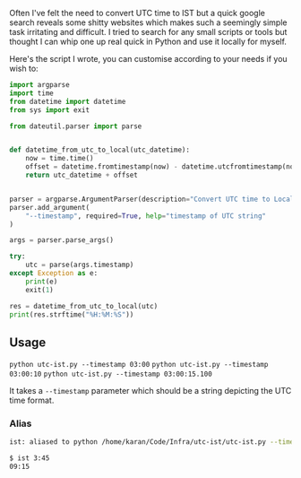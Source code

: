 Often I've felt the need to convert UTC time to IST but a quick google search reveals some shitty websites which makes such a seemingly simple task irritating and difficult. I tried to search for any small scripts or tools but thought I can whip one up real quick in Python and use it locally for myself. 

Here's the script I wrote, you can customise according to your needs if you wish to:

```python
import argparse
import time
from datetime import datetime
from sys import exit

from dateutil.parser import parse


def datetime_from_utc_to_local(utc_datetime):
    now = time.time()
    offset = datetime.fromtimestamp(now) - datetime.utcfromtimestamp(now)
    return utc_datetime + offset


parser = argparse.ArgumentParser(description="Convert UTC time to Local time.")
parser.add_argument(
    "--timestamp", required=True, help="timestamp of UTC string"
)

args = parser.parse_args()

try:
    utc = parse(args.timestamp)
except Exception as e:
    print(e)
    exit(1)

res = datetime_from_utc_to_local(utc)
print(res.strftime("%H:%M:%S"))
```

## Usage

`python utc-ist.py --timestamp 03:00`
`python utc-ist.py --timestamp 03:00:10`
`python utc-ist.py --timestamp 03:00:15.100`

It takes a `--timestamp` parameter which should be a string depicting the UTC time format.

### Alias

```bash
ist: aliased to python /home/karan/Code/Infra/utc-ist/utc-ist.py --timestamp

$ ist 3:45
09:15
```
